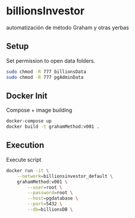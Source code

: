 # billionsInvestor
automatización de método Graham y otras yerbas

## Setup

Set permission to open data folders.

```bash
sudo chmod -R 777 billionsData
sudo chmod -R 777 pgAdminData
```
## Docker Init

Compose + image building

```bash
docker-compose up
docker build -t grahamMethod:v001 .
```

## Execution

Execute script

```bash
docker run -it \
    --network=billionsinvestor_default \
    grahamMethod:v001 \
        --user=root \
        --password=root \
        --host=pgdatabase \
        --port=5432 \
        --db=billionsDB \
```
